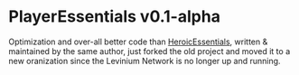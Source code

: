 # PlayerEssentials v0.1-alpha
Optimization and over-all better code than [HeroicEssentials][essentials], written & maintained by the same author, just forked the old project and moved it to a new oranization since the Levinium Network is no longer up and running.

[essentials]: https://github.com/rileycalhoun/heroicessentials
